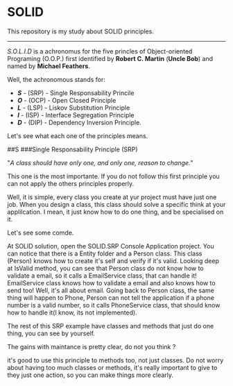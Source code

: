 # SOLID
This repository is my study about SOLID principles.

---

*S.O.L.I.D* is a achronomus for the five princles of Object-oriented Programing (O.O.P.) first identified by **Robert C. Martin** (**Uncle Bob**) and named by **Michael Feathers**.

Well, the achronomous stands for: 
+ **_S_** - (SRP) - Single Responsability Princile
+ **_O_** - (OCP) - Open Closed Principle
+ **_L_** - (LSP) - Liskov Substitution Principle
+ **_I_** - (ISP) - Interface Segregation Principle
+ **_D_** - (DIP) - Dependency Inversion Principle.


Let's see what each one of the principles means. 

##S 
###Single Responsability Principle (SRP)

"_A class should have only one, and only one, reason to change._"

This one is the most importante. If you do not follow this first principle you can not apply the others principles properly. 

Well, it is simple, every class you create at yur project must have just one job. 
When you design a class, this class should solve a specific think at your applilcation. I mean, it just know how to do one thing, and be specialised on it. 

Let's see some comde.

At SOLID solution, open the SOLID.SRP Console Application project. You can notice that there is a Entity folder and a Person class. 
This class (Person) knows how to create it's self and verify if it's valid. Looking deep at IsValid method, you can see that Person class do not know how to validate a email, so it calls a EmailService class, that can handle it!
EmailService class knows how to validate a email and also knows how to send too! Well, it's all about email.
Going back to Person class, the same thing will happen to Phone, Person can not tell the application if a phone number is a valid number, so it calls PhoneService class, that should know how to handle it(I know, its not implemented). 

The rest of this SRP example have classes and methods that just do one thing, you can see by yourself. 

The gains with maintance is pretty clear, do not you think ?

it's good to use this principle to methods too, not just classes. 
Do not worry about having too much classes or methods, it's really important to give to they just one action, so you can make things more clearly.


